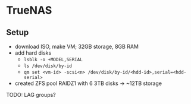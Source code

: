 # TrueNAS

## Setup

- download ISO, make VM; 32GB storage, 8GB RAM
- add hard disks
  - `lsblk -o +MODEL,SERIAL`
  - `ls /dev/disk/by-id`
  - `qm set <vm-id> -scsi<n> /dev/disk/by-id/<hdd-id>,serial=<hdd-serial>`
- created ZFS pool RAIDZ1 with 6 3TB disks -> ~12TB storage

TODO: LAG groups?
